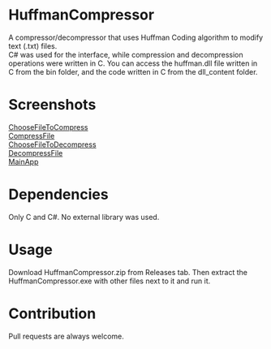 # HuffmanCompressor
A compressor/decompressor that uses Huffman Coding algorithm to modify text (.txt) files.<br>C# was used for the interface, while compression and decompression operations were written in C. You can access the huffman.dll file written in C from the bin folder, and the code written in C from the dll_content folder.

# Screenshots
[ChooseFileToCompress](https://i.hizliresim.com/i1q0r7q.PNG)<br>
[CompressFile](https://i.hizliresim.com/4i5mj71.PNG)<br>
[ChooseFileToDecompress](https://i.hizliresim.com/pu9rocn.PNG)<br>
[DecompressFile](https://i.hizliresim.com/7jefgxt.PNG)<br>
[MainApp](https://i.hizliresim.com/kbl7aza.PNG)

# Dependencies
Only C and C#. No external library was used.

# Usage
Download HuffmanCompressor.zip from Releases tab. Then extract the HuffmanCompressor.exe with other files next to it and run it.

# Contribution
Pull requests are always welcome.
